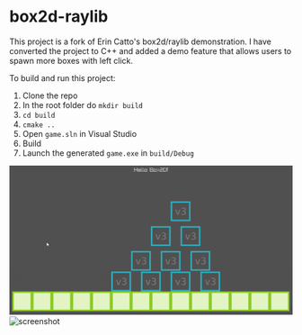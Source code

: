 # box2d-raylib
This project is a fork of Erin Catto's box2d/raylib demonstration.
I have converted the project to C++ and added a demo feature that allows users to spawn more boxes with left click.

To build and run this project:
1) Clone the repo
2) In the root folder do `mkdir build`
3) `cd build`
4) `cmake ..`
5) Open `game.sln` in Visual Studio
6) Build
7) Launch the generated `game.exe` in `build/Debug`

![gif](demo.gif)
![screenshot](screenshot.png)

